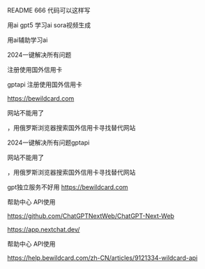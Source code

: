 README
666
代码可以这样写

用ai    gpt5   学习ai     sora视频生成



用ai辅助学习ai



2024一键解决所有问题

注册使用国外信用卡

gptapi 注册使用国外信用卡

https://bewildcard.com


网站不能用了


，用俄罗斯浏览器搜索国外信用卡寻找替代网站

2024一键解决所有问题gptapi



网站不能用了


，用俄罗斯浏览器搜索国外信用卡寻找替代网站



gpt独立服务不好用 https://bewildcard.com

帮助中心 API使用

https://github.com/ChatGPTNextWeb/ChatGPT-Next-Web

https://app.nextchat.dev/

帮助中心 API使用

https://help.bewildcard.com/zh-CN/articles/9121334-wildcard-api
